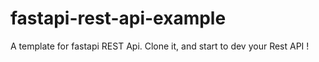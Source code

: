 # fastapi-rest-api-example
A template for fastapi REST Api. Clone it, and start to dev your Rest API !

